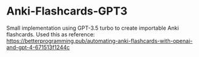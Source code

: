 # Anki-Flashcards-GPT3
Small implementation using GPT-3.5 turbo to create importable Anki flashcards.
Used this as reference: https://betterprogramming.pub/automating-anki-flashcards-with-openai-and-gpt-4-671513f1244c
